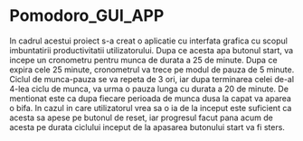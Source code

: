 # Pomodoro_GUI_APP

In cadrul acestui proiect s-a creat o aplicatie cu interfata grafica cu scopul imbuntatirii productivitatii utilizatorului. Dupa ce acesta apa butonul start, va incepe un cronometru pentru munca de durata a 25 de minute. Dupa ce expira cele 25 minute, cronometrul va trece pe modul de pauza de 5 minute. Ciclul de munca-pauza se va repeta de 3 ori, iar dupa terminarea celei de-al 4-lea ciclu de munca, va urma o pauza lunga cu durata a 20 de minute. De mentionat este ca dupa fiecare perioada de munca dusa la capat va aparea o bifa. In cazul in care utilizatorul vrea sa o ia de la inceput este suficient ca acesta sa apese pe butonul de reset, iar progresul facut pana acum de acesta pe durata ciclului inceput de la apasarea butonului start va fi sters.
